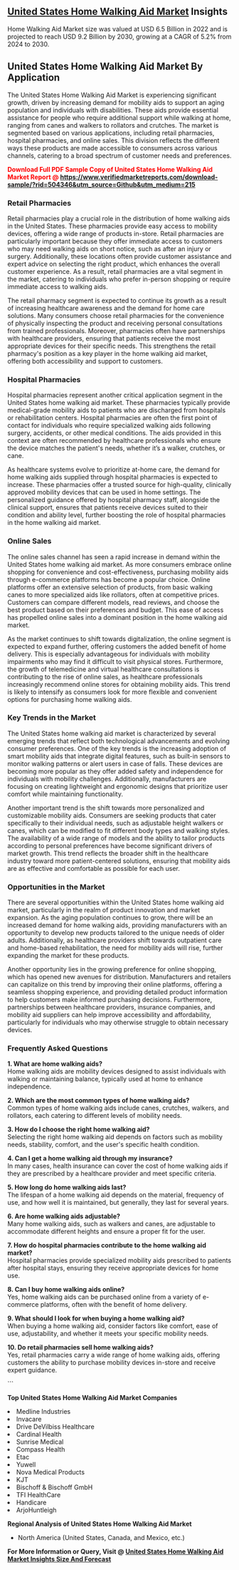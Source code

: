 <h2><a href="https://www.verifiedmarketreports.com/download-sample/?rid=504346&amp;utm_source=Github&amp;utm_medium=215" target="_blank">United States Home Walking Aid Market</a> Insights</h2><p>Home Walking Aid Market size was valued at USD 6.5 Billion in 2022 and is projected to reach USD 9.2 Billion by 2030, growing at a CAGR of 5.2% from 2024 to 2030.</p><p><h2>United States Home Walking Aid Market By Application</h2><p>The United States Home Walking Aid Market is experiencing significant growth, driven by increasing demand for mobility aids to support an aging population and individuals with disabilities. These aids provide essential assistance for people who require additional support while walking at home, ranging from canes and walkers to rollators and crutches. The market is segmented based on various applications, including retail pharmacies, hospital pharmacies, and online sales. This division reflects the different ways these products are made accessible to consumers across various channels, catering to a broad spectrum of customer needs and preferences. <strong><p><span class=""><span style="color: #ff0000;"><strong>Download Full PDF Sample Copy of United States Home Walking Aid Market Report</strong> @ </span><a href="https://www.verifiedmarketreports.com/download-sample/?rid=504346&amp;utm_source=Github&amp;utm_medium=215" target="_blank">https://www.verifiedmarketreports.com/download-sample/?rid=504346&amp;utm_source=Github&amp;utm_medium=215</a></span></p></strong></p><h3>Retail Pharmacies</h3><p>Retail pharmacies play a crucial role in the distribution of home walking aids in the United States. These pharmacies provide easy access to mobility devices, offering a wide range of products in-store. Retail pharmacies are particularly important because they offer immediate access to customers who may need walking aids on short notice, such as after an injury or surgery. Additionally, these locations often provide customer assistance and expert advice on selecting the right product, which enhances the overall customer experience. As a result, retail pharmacies are a vital segment in the market, catering to individuals who prefer in-person shopping or require immediate access to walking aids.</p><p>The retail pharmacy segment is expected to continue its growth as a result of increasing healthcare awareness and the demand for home care solutions. Many consumers choose retail pharmacies for the convenience of physically inspecting the product and receiving personal consultations from trained professionals. Moreover, pharmacies often have partnerships with healthcare providers, ensuring that patients receive the most appropriate devices for their specific needs. This strengthens the retail pharmacy's position as a key player in the home walking aid market, offering both accessibility and support to customers.</p><h3>Hospital Pharmacies</h3><p>Hospital pharmacies represent another critical application segment in the United States home walking aid market. These pharmacies typically provide medical-grade mobility aids to patients who are discharged from hospitals or rehabilitation centers. Hospital pharmacies are often the first point of contact for individuals who require specialized walking aids following surgery, accidents, or other medical conditions. The aids provided in this context are often recommended by healthcare professionals who ensure the device matches the patient's needs, whether it’s a walker, crutches, or cane.</p><p>As healthcare systems evolve to prioritize at-home care, the demand for home walking aids supplied through hospital pharmacies is expected to increase. These pharmacies offer a trusted source for high-quality, clinically approved mobility devices that can be used in home settings. The personalized guidance offered by hospital pharmacy staff, alongside the clinical support, ensures that patients receive devices suited to their condition and ability level, further boosting the role of hospital pharmacies in the home walking aid market.</p><h3>Online Sales</h3><p>The online sales channel has seen a rapid increase in demand within the United States home walking aid market. As more consumers embrace online shopping for convenience and cost-effectiveness, purchasing mobility aids through e-commerce platforms has become a popular choice. Online platforms offer an extensive selection of products, from basic walking canes to more specialized aids like rollators, often at competitive prices. Customers can compare different models, read reviews, and choose the best product based on their preferences and budget. This ease of access has propelled online sales into a dominant position in the home walking aid market.</p><p>As the market continues to shift towards digitalization, the online segment is expected to expand further, offering customers the added benefit of home delivery. This is especially advantageous for individuals with mobility impairments who may find it difficult to visit physical stores. Furthermore, the growth of telemedicine and virtual healthcare consultations is contributing to the rise of online sales, as healthcare professionals increasingly recommend online stores for obtaining mobility aids. This trend is likely to intensify as consumers look for more flexible and convenient options for purchasing home walking aids.</p><h3>Key Trends in the Market</h3><p>The United States home walking aid market is characterized by several emerging trends that reflect both technological advancements and evolving consumer preferences. One of the key trends is the increasing adoption of smart mobility aids that integrate digital features, such as built-in sensors to monitor walking patterns or alert users in case of falls. These devices are becoming more popular as they offer added safety and independence for individuals with mobility challenges. Additionally, manufacturers are focusing on creating lightweight and ergonomic designs that prioritize user comfort while maintaining functionality.</p><p>Another important trend is the shift towards more personalized and customizable mobility aids. Consumers are seeking products that cater specifically to their individual needs, such as adjustable height walkers or canes, which can be modified to fit different body types and walking styles. The availability of a wide range of models and the ability to tailor products according to personal preferences have become significant drivers of market growth. This trend reflects the broader shift in the healthcare industry toward more patient-centered solutions, ensuring that mobility aids are as effective and comfortable as possible for each user.</p><h3>Opportunities in the Market</h3><p>There are several opportunities within the United States home walking aid market, particularly in the realm of product innovation and market expansion. As the aging population continues to grow, there will be an increased demand for home walking aids, providing manufacturers with an opportunity to develop new products tailored to the unique needs of older adults. Additionally, as healthcare providers shift towards outpatient care and home-based rehabilitation, the need for mobility aids will rise, further expanding the market for these products.</p><p>Another opportunity lies in the growing preference for online shopping, which has opened new avenues for distribution. Manufacturers and retailers can capitalize on this trend by improving their online platforms, offering a seamless shopping experience, and providing detailed product information to help customers make informed purchasing decisions. Furthermore, partnerships between healthcare providers, insurance companies, and mobility aid suppliers can help improve accessibility and affordability, particularly for individuals who may otherwise struggle to obtain necessary devices.</p><h3>Frequently Asked Questions</h3><p><strong>1. What are home walking aids?</strong><br>Home walking aids are mobility devices designed to assist individuals with walking or maintaining balance, typically used at home to enhance independence.</p><p><strong>2. Which are the most common types of home walking aids?</strong><br>Common types of home walking aids include canes, crutches, walkers, and rollators, each catering to different levels of mobility needs.</p><p><strong>3. How do I choose the right home walking aid?</strong><br>Selecting the right home walking aid depends on factors such as mobility needs, stability, comfort, and the user's specific health condition.</p><p><strong>4. Can I get a home walking aid through my insurance?</strong><br>In many cases, health insurance can cover the cost of home walking aids if they are prescribed by a healthcare provider and meet specific criteria.</p><p><strong>5. How long do home walking aids last?</strong><br>The lifespan of a home walking aid depends on the material, frequency of use, and how well it is maintained, but generally, they last for several years.</p><p><strong>6. Are home walking aids adjustable?</strong><br>Many home walking aids, such as walkers and canes, are adjustable to accommodate different heights and ensure a proper fit for the user.</p><p><strong>7. How do hospital pharmacies contribute to the home walking aid market?</strong><br>Hospital pharmacies provide specialized mobility aids prescribed to patients after hospital stays, ensuring they receive appropriate devices for home use.</p><p><strong>8. Can I buy home walking aids online?</strong><br>Yes, home walking aids can be purchased online from a variety of e-commerce platforms, often with the benefit of home delivery.</p><p><strong>9. What should I look for when buying a home walking aid?</strong><br>When buying a home walking aid, consider factors like comfort, ease of use, adjustability, and whether it meets your specific mobility needs.</p><p><strong>10. Do retail pharmacies sell home walking aids?</strong><br>Yes, retail pharmacies carry a wide range of home walking aids, offering customers the ability to purchase mobility devices in-store and receive expert guidance.</p>```</p><p><strong>Top United States Home Walking Aid Market Companies</strong></p><div data-test-id=""><p><li>Medline Industries</li><li> Invacare</li><li> Drive DeVilbiss Healthcare</li><li> Cardinal Health</li><li> Sunrise Medical</li><li> Compass Health</li><li> Etac</li><li> Yuwell</li><li> Nova Medical Products</li><li> KJT</li><li> Bischoff & Bischoff GmbH</li><li> TFI HealthCare</li><li> Handicare</li><li> ArjoHuntleigh</li></p><div><strong>Regional Analysis of&nbsp;United States Home Walking Aid Market</strong></div><ul><li dir="ltr"><p dir="ltr">North America&nbsp;(United States, Canada, and Mexico, etc.)</p></li></ul><p><strong>For More Information or Query, Visit @&nbsp;</strong><strong><a href="https://www.verifiedmarketreports.com/product/home-walking-aid-market/?utm_source=Github&amp;utm_medium=215" target="_blank">United States Home Walking Aid Market Insights Size And Forecast</a></strong></p></div>
